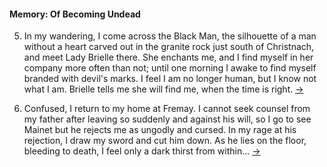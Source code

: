 #### Memory: Of Becoming Undead

<!-- Character Creation -->
5. <span id="5"></span>In my wandering, I come across the Black Man, the silhouette of a man without a heart carved out in the granite rock just south of Christnach, and meet Lady Brielle there. She enchants me, and I find myself in her company more often than not; until one morning I awake to find myself branded with devil's marks. I feel I am no longer human, but I know not what I am. Brielle tells me she will find me, when the time is right. [&#8594;](#6 "Next Experience")

<!-- Prompt #1 -->
6. <span id="6"></span>Confused, I return to my home at Fremay. I cannot seek counsel from my father after leaving so suddenly and against his will, so I go to see Mainet but he rejects me as ungodly and cursed. In my rage at his rejection, I draw my sword and cut him down. As he lies on the floor, bleeding to death, I feel only a dark thirst from within... [&#8594;](#7 "Next Experience")
